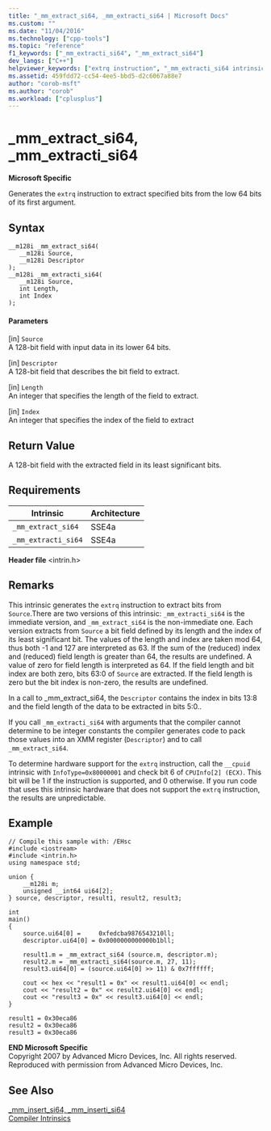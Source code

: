 ```yaml
---
title: "_mm_extract_si64, _mm_extracti_si64 | Microsoft Docs"
ms.custom: ""
ms.date: "11/04/2016"
ms.technology: ["cpp-tools"]
ms.topic: "reference"
f1_keywords: ["_mm_extracti_si64", "_mm_extract_si64"]
dev_langs: ["C++"]
helpviewer_keywords: ["extrq instruction", "_mm_extracti_si64 intrinsic", "_mm_extract_si64 intrinsic"]
ms.assetid: 459fdd72-cc54-4ee5-bbd5-d2c6067a88e7
author: "corob-msft"
ms.author: "corob"
ms.workload: ["cplusplus"]
---
```

# _mm_extract_si64, _mm_extracti_si64
**Microsoft Specific**  
  
 Generates the `extrq` instruction to extract specified bits from the low 64 bits of its first argument.  
  
## Syntax  
  
```  
__m128i _mm_extract_si64(  
   __m128i Source,  
   __m128i Descriptor  
);  
__m128i _mm_extracti_si64(  
   __m128i Source,  
   int Length,  
   int Index  
);  
```  
  
#### Parameters  
 [in] `Source`  
 A 128-bit field with input data in its lower 64 bits.  
  
 [in]  `Descriptor`  
 A 128-bit field that describes the bit field to extract.  
  
 [in]  `Length`  
 An integer that specifies the length of the field to extract.  
  
 [in]  `Index`  
 An integer that specifies the index of the field to extract  
  
## Return Value  
 A 128-bit field with the extracted field in its least significant bits.  
  
## Requirements  
  
|Intrinsic|Architecture|  
|---------------|------------------|  
|`_mm_extract_si64`|SSE4a|  
|`_mm_extracti_si64`|SSE4a|  
  
 **Header file** \<intrin.h>  
  
## Remarks  
 This intrinsic generates the `extrq` instruction to extract bits from `Source`.There are two versions of this intrinsic: `_mm_extracti_si64` is the immediate version, and `_mm_extract_si64` is the non-immediate one.  Each version extracts from `Source` a bit field defined by its length and the index of its least significant bit. The values of the length and index are taken mod 64, thus both -1 and 127 are interpreted as 63. If the sum of the (reduced) index and (reduced) field length is greater than 64, the results are undefined. A value of zero for field length is interpreted as 64. If the field length and bit index are both zero, bits 63:0 of `Source` are extracted. If the field length is zero but the bit index is non-zero, the results are undefined.  
  
 In a call to _mm_extract_si64, the `Descriptor` contains the index in bits 13:8 and the field length of the data to be extracted in bits 5:0..  
  
 If you call `_mm_extracti_si64` with arguments that the compiler cannot determine to be integer constants the compiler generates code to pack those values into an XMM register (`Descriptor`) and to call `_mm_extract_si64`.  
  
 To determine hardware support for the `extrq` instruction, call the `__cpuid` intrinsic with `InfoType=0x80000001` and check bit 6 of `CPUInfo[2] (ECX)`. This bit will be 1 if the instruction is supported, and 0 otherwise. If you run code that uses this intrinsic hardware that does not support the `extrq` instruction, the results are unpredictable.  
  
## Example  
  
```  
// Compile this sample with: /EHsc  
#include <iostream>  
#include <intrin.h>  
using namespace std;  
  
union {  
    __m128i m;  
    unsigned __int64 ui64[2];  
} source, descriptor, result1, result2, result3;  
  
int  
main()  
{  
    source.ui64[0] =     0xfedcba9876543210ll;  
    descriptor.ui64[0] = 0x0000000000000b1bll;  
  
    result1.m = _mm_extract_si64 (source.m, descriptor.m);  
    result2.m = _mm_extracti_si64(source.m, 27, 11);  
    result3.ui64[0] = (source.ui64[0] >> 11) & 0x7ffffff;  
  
    cout << hex << "result1 = 0x" << result1.ui64[0] << endl;  
    cout << "result2 = 0x" << result2.ui64[0] << endl;  
    cout << "result3 = 0x" << result3.ui64[0] << endl;  
}  
```  
  
```Output  
result1 = 0x30eca86  
result2 = 0x30eca86  
result3 = 0x30eca86  
```  
  
**END Microsoft Specific**  
 Copyright 2007 by Advanced Micro Devices, Inc. All rights reserved. Reproduced with permission from Advanced Micro Devices, Inc.  
  
## See Also  
 [_mm_insert_si64, _mm_inserti_si64](../intrinsics/mm-insert-si64-mm-inserti-si64.md)   
 [Compiler Intrinsics](../intrinsics/compiler-intrinsics.md)